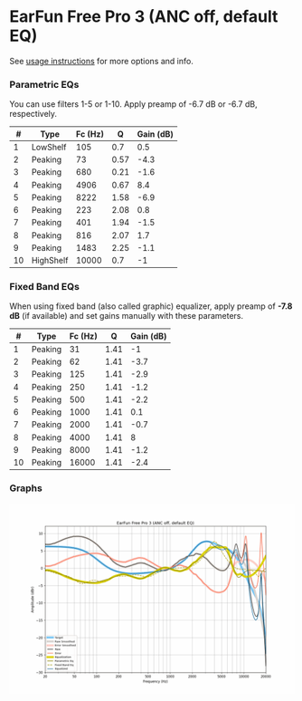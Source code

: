 # EarFun Free Pro 3 (ANC off, default EQ)
See [usage instructions](https://github.com/jaakkopasanen/AutoEq#usage) for more options and info.

### Parametric EQs
You can use filters 1-5 or 1-10. Apply preamp of -6.7 dB or -6.7 dB, respectively.

|   # | Type      |   Fc (Hz) |    Q |   Gain (dB) |
|-----|-----------|-----------|------|-------------|
|   1 | LowShelf  |       105 | 0.7  |         0.5 |
|   2 | Peaking   |        73 | 0.57 |        -4.3 |
|   3 | Peaking   |       680 | 0.21 |        -1.6 |
|   4 | Peaking   |      4906 | 0.67 |         8.4 |
|   5 | Peaking   |      8222 | 1.58 |        -6.9 |
|   6 | Peaking   |       223 | 2.08 |         0.8 |
|   7 | Peaking   |       401 | 1.94 |        -1.5 |
|   8 | Peaking   |       816 | 2.07 |         1.7 |
|   9 | Peaking   |      1483 | 2.25 |        -1.1 |
|  10 | HighShelf |     10000 | 0.7  |        -1   |

### Fixed Band EQs
When using fixed band (also called graphic) equalizer, apply preamp of **-7.8 dB** (if available) and set gains manually with these parameters.

|   # | Type    |   Fc (Hz) |    Q |   Gain (dB) |
|-----|---------|-----------|------|-------------|
|   1 | Peaking |        31 | 1.41 |        -1   |
|   2 | Peaking |        62 | 1.41 |        -3.7 |
|   3 | Peaking |       125 | 1.41 |        -2.9 |
|   4 | Peaking |       250 | 1.41 |        -1.2 |
|   5 | Peaking |       500 | 1.41 |        -2.2 |
|   6 | Peaking |      1000 | 1.41 |         0.1 |
|   7 | Peaking |      2000 | 1.41 |        -0.7 |
|   8 | Peaking |      4000 | 1.41 |         8   |
|   9 | Peaking |      8000 | 1.41 |        -1.2 |
|  10 | Peaking |     16000 | 1.41 |        -2.4 |

### Graphs
![](./EarFun%20Free%20Pro%203%20(ANC%20off,%20default%20EQ).png)
